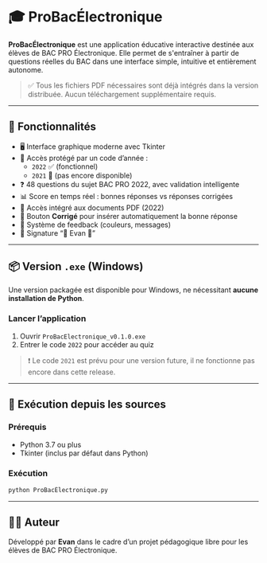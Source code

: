 # 🎓 ProBacÉlectronique

**ProBacÉlectronique** est une application éducative interactive destinée aux élèves de BAC PRO Électronique. Elle permet de s'entraîner à partir de questions réelles du BAC dans une interface simple, intuitive et entièrement autonome.

> ✅ Tous les fichiers PDF nécessaires sont déjà intégrés dans la version distribuée. Aucun téléchargement supplémentaire requis.

---

## 🚀 Fonctionnalités

- 🖥️ Interface graphique moderne avec Tkinter
- 🔐 Accès protégé par un code d’année :  
  - `2022` ✅ (fonctionnel)
  - `2021` 🚧 (pas encore disponible)
- ❓ 48 questions du sujet BAC PRO 2022, avec validation intelligente
- 📊 Score en temps réel : bonnes réponses vs réponses corrigées
- 📂 Accès intégré aux documents PDF (2022)
- 🧠 Bouton **Corrigé** pour insérer automatiquement la bonne réponse
- 🧪 Système de feedback (couleurs, messages)
- 👑 Signature “👑 Evan 👑” 
---

## 📦 Version `.exe` (Windows)

Une version packagée est disponible pour Windows, ne nécessitant **aucune installation de Python**.

### Lancer l’application

1. Ouvrir `ProBacElectronique_v0.1.0.exe`
2. Entrer le code `2022` pour accéder au quiz

> ❗ Le code `2021` est prévu pour une version future, il ne fonctionne pas encore dans cette release.

---

## 🧪 Exécution depuis les sources

### Prérequis

- Python 3.7 ou plus
- Tkinter (inclus par défaut dans Python)

### Exécution

```bash
python ProBacÉlectronique.py
```

---
## 🧑‍💻 Auteur

Développé par **Evan** dans le cadre d’un projet pédagogique libre pour les élèves de BAC PRO Électronique.
